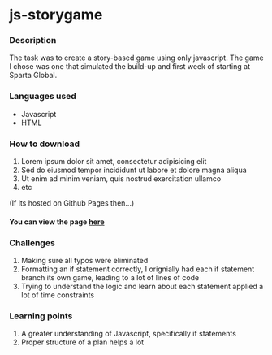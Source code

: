 # js-storygame
### Description
The task was to create a story-based game using only javascript. The game I chose was one that simulated the build-up and first week of starting at Sparta Global.

### Languages used
* Javascript
* HTML

### How to download
1. Lorem ipsum dolor sit amet, consectetur adipisicing elit
2. Sed do eiusmod tempor incididunt ut labore et dolore magna aliqua
3. Ut enim ad minim veniam, quis nostrud exercitation ullamco
4. etc

(If its hosted on Github Pages then...)
#### You can view the page [here]()

### Challenges
1. Making sure all typos were eliminated
2. Formatting an if statement correctly, I orignially had each if statement branch its own game, leading to a lot of lines of code
3. Trying to understand the logic and learn about each statement applied a lot of time constraints

### Learning points
1. A greater understanding of Javascript, specifically if statements
2. Proper structure of a plan helps a lot
